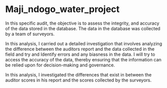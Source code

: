 # Maji_ndogo_water_project
In this specific audit, the objective is to assess the integrity, and accuracy of the data stored in the database. The data in the database was collected by a team of surveyors.

In this analysis, I carried out a detailed investigation that involves analyzing the difference between the auditors report and the data collected in the field and try and Identify errors and any biasness in the data. I will try to access the accuracy of the data, thereby ensuring that the information can be relied upon for decision-making and governance.

In this analysis, I investigated the differences that exist in between the auditor scores in his report and the scores collected by the surveyors.
